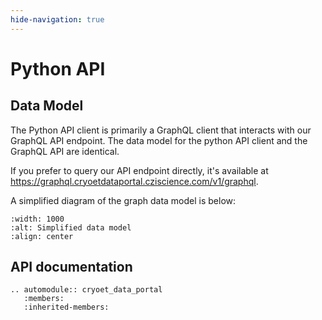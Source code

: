 ```yaml
---
hide-navigation: true
---
```


# Python API

## Data Model

The Python API client is primarily a GraphQL client that interacts with our GraphQL API endpoint. The data model for the python API client and the GraphQL API are identical.

If you prefer to query our API endpoint directly, it's available at https://graphql.cryoetdataportal.cziscience.com/v1/graphql.

A simplified diagram of the graph data model is below:

```{image} _static/img/data_model.png
:width: 1000
:alt: Simplified data model
:align: center
```

## API documentation

```{eval-rst}
.. automodule:: cryoet_data_portal
   :members:
   :inherited-members:
```
